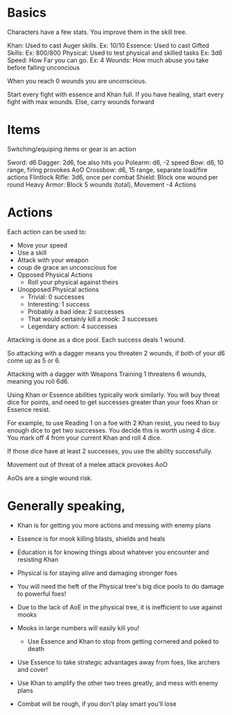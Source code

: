 # Basics
Characters have a few stats. You improve them in the skill tree.


Khan: Used to cast Auger skills. Ex: 10/10
Essence: Used to cast Gifted Skills: Ex: 800/800
Physical: Used to test physical and skilled tasks Ex: 3d6
Speed: How Far you can go. Ex: 4
Wounds: How much abuse you take before falling unconcious


When you reach 0 wounds you are unconscious.


Start every fight with essence and Khan full.
If you have healing, start every fight with max wounds. Else, carry wounds forward


# Items
Switching/equiping items or gear is an action


Sword: d6 
Dagger: 2d6, foe also hits you
Polearm: d6, -2 speed
Bow: d6, 10 range, firing provokes AoO
Crossbow: d6, 15 range, separate load/fire actions
Flintlock Rifle: 3d6, once per combat
Shield: Block one wound per round
Heavy Armor: Block 5 wounds (total),  Movement -4
Actions

# Actions

Each action can be used to:
* Move your speed
* Use a skill
* Attack with your weapon
* coup de grace an unconscious foe
* Opposed Physical Actions
   * Roll your physical against theirs
* Unopposed Physical actions
   * Trivial: 0 successes
   * Interesting: 1 success
   * Probably a bad idea: 2 successes
   * That would certainly kill a mook: 3 successes
   * Legendary action: 4 successes


Attacking is done as a dice pool. Each success deals 1 wound.


So attacking with a dagger means you threaten 2 wounds, if both of your d6 come up as 5 or 6.


Attacking with a dagger with Weapons Training 1 threatens 6 wounds, meaning you roll 6d6.


Using Khan or Essence abilities typically work similarly. You will buy threat dice for points, and need to get successes greater than your foes Khan or Essence resist.


For example, to use Reading 1 on a foe with 2 Khan resist, you need to buy enough dice to get two successes. You decide this is worth using 4 dice. You mark off 4 from your current Khan and roll 4 dice.


If those dice have at least 2 successes, you use the ability successfully.


Movement out of threat of a melee attack provokes AoO


AoOs are a single wound risk.




# Generally speaking, 


* Khan is for getting you more actions and messing with enemy plans
* Essence is for mook killing blasts, shields and heals
* Education is for knowing things about whatever you encounter and resisting Khan
* Physical is for staying alive and damaging stronger foes


* You will need the heft of the Physical tree's big dice pools to do damage to powerful foes!
* Due to the lack of AoE in the physical tree, it is inefficient to use against mooks
* Mooks in large numbers will easily kill you! 
   * Use Essence and Khan to stop from getting cornered and poked to death
* Use Essence to take strategic advantages away from foes, like archers and cover!
* Use Khan to amplify the other two trees greatly, and mess with enemy plans
* Combat will be rough, if you don't play smart you'll lose
